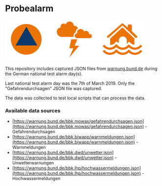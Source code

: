 # Probealarm

![](docs/logo-bbk.png)

This repository includes captured JSON files from [warnung.bund.de](https://warnung.bund.de) during the German national test alarm day(s).

Last national test alarm day was the 7th of March 2019. Only the "Gefahrendurchsagen" JSON file was captured.

The data was collected to test local scripts that can process the data.


### Available data sources

* [https://warnung.bund.de/bbk.mowas/gefahrendurchsagen.json](https://warnung.bund.de/bbk.mowas/gefahrendurchsagen.json) - Gefahrendurchsagen
* [https://warnung.bund.de/bbk.biwapp/warnmeldungen.json](https://warnung.bund.de/bbk.biwapp/warnmeldungen.json) - Warnmeldungen
* [https://warnung.bund.de/bbk.dwd/unwetter.json](https://warnung.bund.de/bbk.dwd/unwetter.json) - Unwetterwarnungen
* [https://warnung.bund.de/bbk.lhp/hochwassermeldungen.json](https://warnung.bund.de/bbk.lhp/hochwassermeldungen.json) - Hochwassermeldungen

